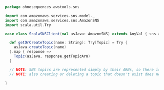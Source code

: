 
```scala
package ohnosequences.awstools.sns

import com.amazonaws.services.sns.model._
import com.amazonaws.services.sns.AmazonSNS
import scala.util.Try

case class ScalaSNSClient(val asJava: AmazonSNS) extends AnyVal { sns =>

  def getOrCreateTopic(name: String): Try[Topic] = Try {
    asJava.createTopic(name)
  }.map { response =>
    Topic(asJava, response.getTopicArn)
  }

  // NOTE: SNS topics are represented simply by their ARNs, so there is no way to get a topic by its name
  // NOTE: also creating or deleting a topic that doesn't exist does not result in an error

}

```




[main/scala/ohnosequences/awstools/autoscaling/client.scala]: ../autoscaling/client.scala.md
[main/scala/ohnosequences/awstools/autoscaling/filters.scala]: ../autoscaling/filters.scala.md
[main/scala/ohnosequences/awstools/autoscaling/package.scala]: ../autoscaling/package.scala.md
[main/scala/ohnosequences/awstools/autoscaling/PurchaseModel.scala]: ../autoscaling/PurchaseModel.scala.md
[main/scala/ohnosequences/awstools/ec2/AMI.scala]: ../ec2/AMI.scala.md
[main/scala/ohnosequences/awstools/ec2/client.scala]: ../ec2/client.scala.md
[main/scala/ohnosequences/awstools/ec2/instances.scala]: ../ec2/instances.scala.md
[main/scala/ohnosequences/awstools/ec2/InstanceType-AMI.scala]: ../ec2/InstanceType-AMI.scala.md
[main/scala/ohnosequences/awstools/ec2/InstanceType.scala]: ../ec2/InstanceType.scala.md
[main/scala/ohnosequences/awstools/ec2/LaunchSpecs.scala]: ../ec2/LaunchSpecs.scala.md
[main/scala/ohnosequences/awstools/ec2/package.scala]: ../ec2/package.scala.md
[main/scala/ohnosequences/awstools/package.scala]: ../package.scala.md
[main/scala/ohnosequences/awstools/regions/aliases.scala]: ../regions/aliases.scala.md
[main/scala/ohnosequences/awstools/regions/package.scala]: ../regions/package.scala.md
[main/scala/ohnosequences/awstools/s3/address.scala]: ../s3/address.scala.md
[main/scala/ohnosequences/awstools/s3/client.scala]: ../s3/client.scala.md
[main/scala/ohnosequences/awstools/s3/package.scala]: ../s3/package.scala.md
[main/scala/ohnosequences/awstools/s3/transfers.scala]: ../s3/transfers.scala.md
[main/scala/ohnosequences/awstools/sns/client.scala]: client.scala.md
[main/scala/ohnosequences/awstools/sns/package.scala]: package.scala.md
[main/scala/ohnosequences/awstools/sns/subscribers.scala]: subscribers.scala.md
[main/scala/ohnosequences/awstools/sns/topics.scala]: topics.scala.md
[main/scala/ohnosequences/awstools/sqs/client.scala]: ../sqs/client.scala.md
[main/scala/ohnosequences/awstools/sqs/messages.scala]: ../sqs/messages.scala.md
[main/scala/ohnosequences/awstools/sqs/package.scala]: ../sqs/package.scala.md
[main/scala/ohnosequences/awstools/sqs/queues.scala]: ../sqs/queues.scala.md
[test/scala/ohnosequences/awstools/autoscaling.scala]: ../../../../../test/scala/ohnosequences/awstools/autoscaling.scala.md
[test/scala/ohnosequences/awstools/instanceTypes.scala]: ../../../../../test/scala/ohnosequences/awstools/instanceTypes.scala.md
[test/scala/ohnosequences/awstools/package.scala]: ../../../../../test/scala/ohnosequences/awstools/package.scala.md
[test/scala/ohnosequences/awstools/sqs.scala]: ../../../../../test/scala/ohnosequences/awstools/sqs.scala.md